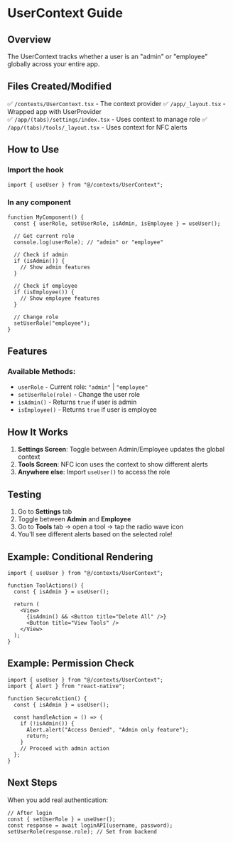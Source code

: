 # UserContext Guide

## Overview

The UserContext tracks whether a user is an "admin" or "employee" globally across your entire app.

## Files Created/Modified

✅ `/contexts/UserContext.tsx` - The context provider
✅ `/app/_layout.tsx` - Wrapped app with UserProvider  
✅ `/app/(tabs)/settings/index.tsx` - Uses context to manage role
✅ `/app/(tabs)/tools/_layout.tsx` - Uses context for NFC alerts

## How to Use

### Import the hook

```tsx
import { useUser } from "@/contexts/UserContext";
```

### In any component

```tsx
function MyComponent() {
  const { userRole, setUserRole, isAdmin, isEmployee } = useUser();

  // Get current role
  console.log(userRole); // "admin" or "employee"

  // Check if admin
  if (isAdmin()) {
    // Show admin features
  }

  // Check if employee
  if (isEmployee()) {
    // Show employee features
  }

  // Change role
  setUserRole("employee");
}
```

## Features

### Available Methods:

- `userRole` - Current role: `"admin"` | `"employee"`
- `setUserRole(role)` - Change the user role
- `isAdmin()` - Returns `true` if user is admin
- `isEmployee()` - Returns `true` if user is employee

## How It Works

1. **Settings Screen**: Toggle between Admin/Employee updates the global context
2. **Tools Screen**: NFC icon uses the context to show different alerts
3. **Anywhere else**: Import `useUser()` to access the role

## Testing

1. Go to **Settings** tab
2. Toggle between **Admin** and **Employee**
3. Go to **Tools** tab → open a tool → tap the radio wave icon
4. You'll see different alerts based on the selected role!

## Example: Conditional Rendering

```tsx
import { useUser } from "@/contexts/UserContext";

function ToolActions() {
  const { isAdmin } = useUser();

  return (
    <View>
      {isAdmin() && <Button title="Delete All" />}
      <Button title="View Tools" />
    </View>
  );
}
```

## Example: Permission Check

```tsx
import { useUser } from "@/contexts/UserContext";
import { Alert } from "react-native";

function SecureAction() {
  const { isAdmin } = useUser();

  const handleAction = () => {
    if (!isAdmin()) {
      Alert.alert("Access Denied", "Admin only feature");
      return;
    }
    // Proceed with admin action
  };
}
```

## Next Steps

When you add real authentication:

```tsx
// After login
const { setUserRole } = useUser();
const response = await loginAPI(username, password);
setUserRole(response.role); // Set from backend
```
